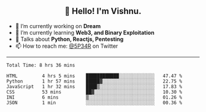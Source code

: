 <h2 align="center">👋 Hello! I'm Vishnu.</h2>


- 🔭 I’m currently working on **Dream**
- 🌱 I’m currently learning **Web3, and Binary Exploitation**
- 💬 Talks about **Python, Reactjs, Pentesting**
- 📫 How to reach me: [@5P34R](https://twitter.com/Vishnu27302693) on Twitter

---
<!--START_SECTION:waka-->

```text
Total Time: 8 hrs 36 mins

HTML         4 hrs 5 mins    ████████████░░░░░░░░░░░░░   47.47 %
Python       1 hr 57 mins    █████▓░░░░░░░░░░░░░░░░░░░   22.75 %
JavaScript   1 hr 32 mins    ████▒░░░░░░░░░░░░░░░░░░░░   17.83 %
CSS          53 mins         ██▓░░░░░░░░░░░░░░░░░░░░░░   10.30 %
INI          6 mins          ▒░░░░░░░░░░░░░░░░░░░░░░░░   01.26 %
JSON         1 min           ░░░░░░░░░░░░░░░░░░░░░░░░░   00.36 %
```

<!--END_SECTION:waka-->
